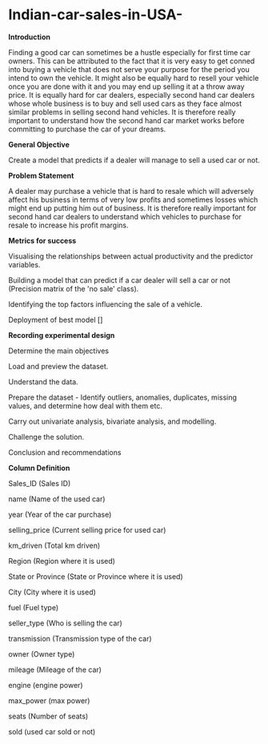 # Indian-car-sales-in-USA-

**Introduction**

Finding a good car can sometimes be a hustle especially for first time car owners. This can be attributed to the fact that it is very easy to get conned into buying a vehicle that does not serve your purpose for the period you intend to own the vehicle. It might also be equally hard to resell your vehicle once you are done with it and you may end up selling it at a throw away price.
It is equally hard for car dealers, especially second hand car dealers whose whole business is to buy and sell used cars as they face almost similar problems in selling second hand vehicles.
It is therefore really important to understand how the second hand car market works before committing to purchase the car of your dreams.


**General Objective**

Create a model that predicts if a dealer will manage to sell a used car or not.

**Problem Statement**

A dealer may purchase a vehicle that is hard to resale which will adversely affect his business in terms of very low profits and sometimes losses which might end up putting him out of business.
It is therefore really important for second hand car dealers to understand which vehicles to purchase for resale to increase his profit margins.


**Metrics for success**

Visualising the relationships between actual productivity and the predictor variables.

Building a model that can predict if a car dealer will sell a car or not (Precision matrix of the 'no sale' class).

Identifying the top factors influencing the sale of a vehicle.

Deployment of best model []

**Recording experimental design**

Determine the main objectives

Load and preview the dataset.

Understand the data.

Prepare the dataset - Identify outliers, anomalies, duplicates, missing values, and determine how deal with them etc.

Carry out univariate analysis, bivariate analysis, and modelling.

Challenge the solution.

Conclusion and recommendations


**Column Definition**

Sales_ID (Sales ID)

name (Name of the used car)

year (Year of the car purchase)

selling_price (Current selling price for used car)

km_driven (Total km driven)

Region (Region where it is used)

State or Province (State or Province where it is used)

City (City where it is used)

fuel (Fuel type)

seller_type (Who is selling the car)

transmission (Transmission type of the car)

owner (Owner type)

mileage (Mileage of the car)

engine (engine power)

max_power (max power)

seats (Number of seats)

sold (used car sold or not)
